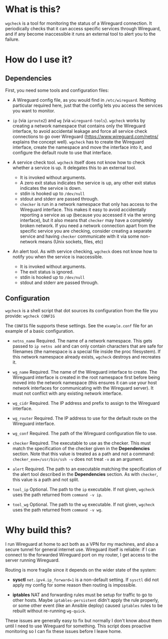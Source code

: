 # What is this?

`wgcheck` is a tool for monitoring the status of a Wireguard connection. It
periodically checks that it can access specific services through Wireguard, and
if any become inaccessible it runs an external tool to alert you to the
failure.

# How do I use it?

## Dependencies

First, you need some tools and configuration files:

- A Wireguard config file, as you would find in `/etc/wireguard`. Nothing
  particular required here, just that the config lets you access the services
  you want to monitor.

- `ip` (via `iproute2`) and `wg` (via `wireguard-tools`). `wgcheck` works by
  creating a network namespace that contains only the Wireguard interface, to
  avoid accidental leakage and force all service check connections to go over
  Wireguard (https://www.wireguard.com/netns/ explains the concept well).
  `wgcheck` has to create the Wireguard interface, create the namespace and move
  the interface into it, and configure the default route to use that interface.

- A service check tool. `wgcheck` itself does not know how to check whether a
  service is up. It delegates this to an external tool.

  - It is invoked without arguments.
  - A zero exit status indicates the service is up, any other exit status
    indicates the service is down. 
  - stdin is hooked up to `/dev/null`
  - stdout and stderr are passed through.
  - `checker` is run in a network namespace that only has access to the
    Wireguard interface. This makes it easy to avoid accidentally reporting a
    service as up (because you accessed it via the wrong interface), but
    it also means that `checker` may have a completely broken network. If you
    need a network connection apart from the specific service you are checking,
    consider creating a separate service and having `checker` communicate with it
    via some non-network means (Unix sockets, files, etc)

- An alert tool. As with service checking, `wgcheck` does not know how to
  notify you when the service is inaccessible.

  - It is invoked without arguments.
  - The exit status is ignored.
  - stdin is hooked up to `/dev/null`
  - stdout and stderr are passed through.

## Configuration

`wgcheck` is a shell script that dot sources its configuration from the file
you provide: `wgcheck CONFIG`

The `CONFIG` file supports these settings. See the `example.conf` file for an
example of a basic configuration.

- `netns_name` Required. The name of a network namespace. This gets passed to
  `ip netns add` and can only contain characters that are safe for filenames (the
  namespace is a special file inside the proc filesystem). If this network namespace
  already exists, `wgcheck` destroys and recreates it.

- `wg_name` Required. The name of the Wireguard interface to create. The Wireguard 
  interface is created in the root namespace first before being moved into the
  network namespace (this ensures it can use your host network interfaces for
  communicating with the Wireguard server). It must not conflict with any existing
  network interface.

- `wg_cidr` Required. The IP address and prefix to assign to the Wireguard interface.

- `wg_router` Required. The IP address to use for the default route on the Wireguard interface.

- `wg_conf` Required. The path of the Wireguard configuration file to use.

- `checker` Required. The executable to use as the checker. This must match the
  specification of the checker given in the **Dependencies** section. Note that
  this value is treated as a path and not a command: 
  `checker_exe=/usr/bin/ssh -v` does not treat `-v` as an argument.

- `alert` Required. The path to an executable matching the specification of the
  alert tool described in the **Dependencies** section. As with `checker`, this
  value is a path and not split.

- `tool_ip` Optional. The path to the `ip` executable. If not given, `wgcheck`
  uses the path returned from `command -v ip`.

- `tool_wg` Optional. The path to the `wg` executable. If not given, `wgcheck`
  uses the path returned from `command -v wg`.

# Why build this?

I run Wireguard at home to act both as a VPN for my machines, and also a secure
tunnel for general internet use. Wireguard itself is reliable: if I can connect
to the forwarded Wireguard port on my router, I get access to the server
running Wireguard.

Routing is more fragile since it depends on the wider state of the system:

- **sysctl** `net.ipv4.ip_forward=1` is a non-default setting. If `sysctl`
  did not apply my config for some reason then routing is impossible.

- **iptables** NAT and forwarding rules must be setup for traffic to go to
  other hosts. Maybe `iptables-persistent` didn't apply the rule properly, or
  some other event (like an Ansible deploy) caused `iptables` rules to be rebuilt
  without re-running `wg-quick`.

These issues are generally easy to fix but normally I don't know about them
until I need to use Wireguard for something. This script does proactive
monitoring so I can fix these issues before I leave home.
